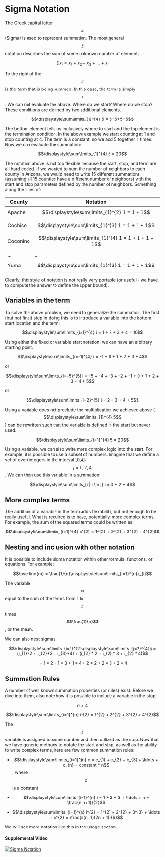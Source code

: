 # Sigma Notation

The Greek capital letter $$\Sigma$$ (Sigma) is used to represent summation.  The most general $$\Sigma$$ notation describes the sum of some unknown number of elements.

$$\displaystyle\sum\limits x_{i} = x_{1} + x_{2} + x_{3} + \ldots + x_{i}$$

To the right of the $$\sigma$$ is the *term* that is being summed.  In this case, the term is simply $$x$$.  We can not evaluate the above.  Where do we start?  Where do we stop?  These conditions are defined by two additional elements.  

$$\displaystyle\sum\limits_{1}^{4} 5 = 5+5+5+5$$

The bottom element tells us inclusively where to start and the top element is the termination condition.  In the above example we start counting at 1 and stop counting at 4.  The term is a constant, so we add 5 together 4 times.  Now we can evaluate the summation:

$$\displaystyle\sum\limits_{1}^{4} 5 = 20$$

The notation above is not too flexible because the start, stop, and term are all hard coded.  If we wanted to sum the number of neighbors to each county in Arizona, we would need to write 15 different summations (assuming all 15 counties have a different number of neighbors) with the start and stop parameters defined by the number of neighbors.  Something along the lines of:

|**County**|**Notation**|
|----------|------------|
|Apache| $$\displaystyle\sum\limits_{1}^{2} 1 = 1 + 1$$|
|Cochise| $$\displaystyle\sum\limits_{1}^{3} 1 = 1 + 1 + 1$$|
|Coconino| $$\displaystyle\sum\limits_{1}^{4} 1 = 1 + 1 + 1 + 1$$|
| ... | ...|
|Yuma | $$\displaystyle\sum\limits_{1}^{3} 1 = 1 + 1 + 1$$|


Clearly, this style of notation is not really very portable (or useful - we have to compute the answer to define the upper bound).  

## Variables in the term

To solve the above problem, we need to generalize the summation.  The first (but not final) step in doing this is to introduce a variable into the bottom start location and the term.

$$\displaystyle\sum\limits_{i=1}^{4} i = 1 + 2 + 3 + 4 = 10$$

Using either the fixed or variable start notation, we can have an arbitrary starting point.

$$\displaystyle\sum\limits_{i=-1}^{4} i = -1 + 0 + 1 + 2 + 3 + 4$$

or

$$\displaystyle\sum\limits_{i=-5}^{5} i = -5 + -4 + -3 + -2 + -1 + 0 + 1 + 2 + 3 + 4 + 5$$

or

$$\displaystyle\sum\limits_{i=2}^{5} i = 2 + 3 + 4 + 5$$

Using a variable does not preclude the multiplication we achieved above ($$\displaystyle\sum\limits_{1}^{4} 5$$) can be rewritten such that the variable is defined in the start but never used:

$$\displaystyle\sum\limits_{i=1}^{4} 5 = 20$$

Using a variable, we can also write more complex logic into the start.  For example, it is possible to use a subset of numbers.  Imagine that we define a set of even integers in the interval [0,4]: $$j = {0,2,4}$$.  We can then use this variable in a summation:

$$\displaystyle\sum\limits_{i | i \in j} i = 0 + 2 + 4$$

## More complex terms

The addition of a variable in the term adds flexability, but not enough to be really useful.  What is required is to have, potentially, more complex terms.  For example, the sum of the squared terms could be written as:

$$\displaystyle\sum\limits_{i=1}^{4} x^{2} = 1^{2} + 2^{2} + 3^{2} + 4^{2}$$

## Nesting and inclusion with other notation
It is possible to include sigma notation within other formula, functions, or equations.  For example:

$$\overline{m} = \frac{1}{n}\displaystyle\sum\limits_{i=1}^{n}a_{i}$$

The variable $$m$$ equal to the sum of the terms from 1 to $$n$$ times $$\frac{1}{n}$$, or the mean.

We can also nest sigmas  

$$\displaystyle\sum\limits_{i=1}^{2}\displaystyle\sum\limits_{j=2}^{4}ij = (i_{1}*2 + i_{2}*3 + i_{3}*4) + (i_{2} * 2 + i_{2} * 3 + i_{2} * 4)$$

$$ = 1*2 + 1*3 + 1*4 + 2*2 + 2*3 + 2*4$$

## Summation Rules
A number of well known summation properties (or rules) exist.  Before we dive into them, also note how it is possible to include a variable in the stop:

$$n = 4$$

$$\displaystyle\sum\limits_{i=1}^{n} i^{2} = 1^{2} + 2^{2} + 3^{2} + 4^{2}$$

The $$n$$ variable is assigned to some number and then utilized as the stop.  Now that we have generic methods to notate the start and stop, as well as the ability to write complex terms, here are few common summation rules:

* $$\displaystyle\sum\limits_{i=1}^{n} c = c_{1} + c_{2} + c_{3} + \ldots + c_{n} = constant * n$$, where $$c$$ is a constant

* $$\displaystyle\sum\limits_{i=1}^{n} i = 1 + 2 + 3 + \ldots + n = \frac{n(n+1)}{2}$$

* $$\displaystyle\sum\limits_{i=1}^{n} i^{2} = 1^{2} + 2^{2} + 3^{3} + \ldots + n^{2} = \frac{n(n+1)(2n + 1)}{6}$$

We will see more notation like this in the usage section.

#### Supplemental Video
[![Sigma Notation](http://img.youtube.com/vi/5jwXThH6fg4/0.jpg)](https://youtu.be/5jwXThH6fg4)



